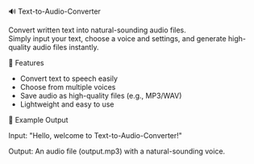 🔊 Text-to-Audio-Converter

Convert written text into natural-sounding audio files.  
Simply input your text, choose a voice and settings, and generate high-quality audio files instantly.

🚀 Features
- Convert text to speech easily  
- Choose from multiple voices  
- Save audio as high-quality files (e.g., MP3/WAV)  
- Lightweight and easy to use
  
📸 Example Output

Input: "Hello, welcome to Text-to-Audio-Converter!"

Output: An audio file (output.mp3) with a natural-sounding voice.
